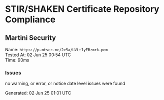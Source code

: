 # STIR/SHAKEN Certificate Repository Compliance

## Martini Security

Name: `https://p.mtsec.me/2e5a/UVLtIyEBzmrk.pem`\
Tested At: 02 Jun 25 00:54 UTC\
Time: 90ms

### Issues

no warning, or error, or notice date level issues were found

Generated: 02 Jun 25 01:01 UTC